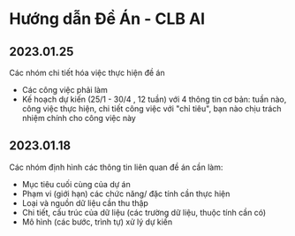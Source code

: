 
# Hướng dẫn Đề Án - CLB AI


## 2023.01.25
Các nhóm chi tiết hóa việc thực hiện đề án
- Các công việc phải làm
- Kế hoạch dự kiến (25/1 - 30/4 , 12 tuần) với 4 thông tin cơ bản: tuần nào, công việc thực hiện, chi tiết công việc với "chỉ tiêu", bạn nào chịu trách nhiệm chính cho công việc này

## 2023.01.18
Các nhóm định hình các thông tin liên quan đề án cần làm:
- Mục tiêu cuối cùng của dự án
- Phạm vi (giới hạn) các chức năng/ đặc tính cần thực hiện
- Loại và nguồn dữ liệu cần thu thập
- Chi tiết, cấu trúc của dữ liệu (các trường dữ liệu, thuộc tính cần có)
- Mô hình (các bước, trình tự) xử lý dự kiến

  
